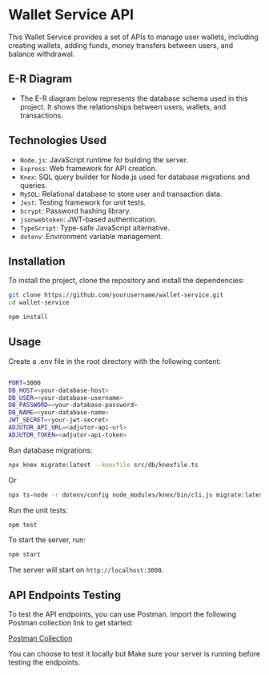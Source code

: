 # Wallet Service API

This Wallet Service provides a set of APIs to manage user wallets, including creating wallets, adding funds, money transfers between users, and balance withdrawal.


## E-R Diagram
- The E-R diagram below represents the database schema used in this project. It shows the relationships between users, wallets, and transactions.



## Technologies Used
- `Node.js`: JavaScript runtime for building the server.
- `Express`: Web framework for API creation.
- `Knex`: SQL query builder for Node.js used for database migrations and queries.
- `MySQL`: Relational database to store user and transaction data.
- `Jest`: Testing framework for unit tests.
- `bcrypt`: Password hashing library.
- `jsonwebtoken`: JWT-based authentication.
- `TypeScript`: Type-safe JavaScript alternative.
- `dotenv`: Environment variable management.


## Installation

To install the project, clone the repository and install the dependencies:

```bash
git clone https://github.com/yourusername/wallet-service.git
cd wallet-service

npm install
```

## Usage

Create a .env file in the root directory with the following content:

```bash

PORT=3000
DB_HOST=<your-database-host>
DB_USER=<your-database-username>
DB_PASSWORD=<your-database-password>
DB_NAME=<your-database-name>
JWT_SECRET=<your-jwt-secret>
ADJUTOR_API_URL=<adjutor-api-url>
ADJUTOR_TOKEN=<adjutor-api-token>
```


Run database migrations:

```bash
npx knex migrate:latest --knexfile src/db/knexfile.ts
```
Or

```bash
npx ts-node -r dotenv/config node_modules/knex/bin/cli.js migrate:latest --knexfile src/db/knexfile.ts
```

Run the unit tests:

```bash
npm test
```

To start the server, run:

```bash
npm start
```

The server will start on `http://localhost:3000`.

## API Endpoints Testing
To test the API endpoints, you can use Postman. Import the following Postman collection link to get started:

[Postman Collection](https://www.postman.com/be-devs-8933/workspace/be/request/35579147-3842bf86-4937-4253-8f7f-3a33f8d9444e?action=share&creator=35579147&ctx=documentation)

You can choose to test it locally but Make sure your server is running before testing the endpoints.